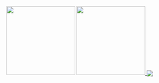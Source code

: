 
  <a href="https://github.com/thaistrindad">
  
 <img height="180em" src="https://github-readme-stats.vercel.app/api?username=thaistrindad&show_icons=true&theme=radical"/>
 <img height="180em" align='left'src="https://github-readme-stats.vercel.app/api/top-langs/?username=thaistrindad&layout=compact&theme=radical"/>
 <img heigth='180em' align='center' src= 'http://github-readme-streak-stats.herokuapp.com?user=thaistrindad&theme=radical&border_radius=4.2&locale=pt-         br&date_format=j%20M%5B%20Y%5D'/>
